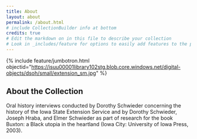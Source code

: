 ```yaml
---
title: About
layout: about
permalink: /about.html
# include CollectionBuilder info at bottom
credits: true
# Edit the markdown on in this file to describe your collection
# Look in _includes/feature for options to easily add features to the page
---
```


{% include feature/jumbotron.html objectid="https://isuu00001library102stg.blob.core.windows.net/digital-objects/dsoh/small/extension_sm.jpg" %} 

## About the Collection

Oral history interviews conducted by Dorothy Schwieder concerning the history of the Iowa State Extension Service and by Dorothy Schwieder, Joseph Hraba, and Elmer Schwieder as part of research for the book Buxton: a Black utopia in the heartland (Iowa City: University of Iowa Press, 2003).